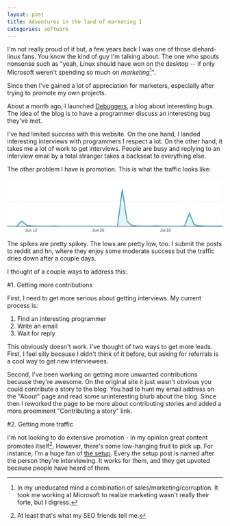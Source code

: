 ```yaml
---
layout: post
title: Adventures in the land of marketing I
categories: software
---
```

I'm not really proud of it but, a few years back I was one of those diehard-linux fans. You know the kind of guy I'm talking about. The one who spouts nonsense such as "yeah, Linux should have won on the desktop -- if only Microsoft weren't spending so much on _marketing_[^marketing]".

Since then I've gained a lot of appreciation for marketers, especially after trying to promote my own projects.

About a month ago, I launched [Debuggers](http://debuggers.co), a blog about interesting bugs. The idea of the blog is to have a programmer discuss an interesting bug they've met.

I've had limited success with this website. On the one hand, I landed interesting interviews with programmers I respect a lot. On the other hand, it takes me a lot of work to get interviews. People are busy and replying to an interview email by a total stranger takes a backseat to everything else.

The other problem I have is promotion. This is what the traffic looks like:

![hit graph](/images/debuggers/ga.jpg)

The spikes are pretty spikey. The lows are pretty low, too. I submit the posts to reddit and hn, where they enjoy some moderate success but the traffic dries down after a couple days.

I thought of a couple ways to address this:

#1. Getting more contributions

First, I need to get more serious about getting interviews. My current process is:

1. Find an interesting programmer
2. Write an email
3. Wait for reply

This obviously doesn't work. I've thought of two ways to get more leads. First, I feel silly because I didn't think of it before, but asking for referrals is a cool way to get new interviewees.

Second, I've been working on getting more unwanted contributions because they're awesome. On the original site it just wasn't obvious you could contribute a story to the blog. You had to hunt my email address on the "About" page and read some uninteresting blurb about the blog. Since then I reworked the page to be more about contributing stories and added a more proeminent "Contributing a story" link. 

#2. Getting more traffic

I'm not looking to do extensive promotion - in my opinion great content promotes itself[^content]. However, there's some low-hanging fruit to pick up. For instance, I'm a huge fan of [the setup](http://usesthis.com). Every the setup post is named after the person they're interviewing. It works for them, and they get upvoted because people have heard of them. 

[^marketing]: In my uneducated mind a combination of sales/marketing/corruption. It took me working at Microsoft to realize marketing wasn't really their forte, but I digress.
[^content]: At least that's what my SEO friends tell me.
